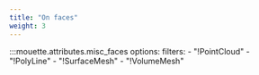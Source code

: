 ```yaml
---
title: "On faces"
weight: 3
---
```


:::mouette.attributes.misc_faces
    options:
        filters:
            - "!PointCloud"
            - "!PolyLine"
            - "!SurfaceMesh"
            - "!VolumeMesh"